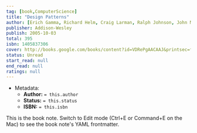 ```yaml
---
tag: [book,ComputerScience]
title: "Design Patterns"
author: [Erich Gamma, Richard Helm, Craig Larman, Ralph Johnson, John M. Vlissides]
publisher: Addison-Wesley
publish: 2005-10-03
total: 395
isbn: 1405837306
cover: http://books.google.com/books/content?id=VDRePgAACAAJ&printsec=frontcover&img=1&zoom=1&source=gbs_api
status: Unread
start_read: null
end_read: null
ratings: null
---
```


- Metadata:
	- **Author:** `= this.author`
	- **Status:** `= this.status`
	- **ISBN:** `= this.isbn`

This is the book note. Switch to Edit mode (Ctrl+E or Command+E on the Mac) to see the book note's YAML frontmatter.